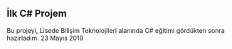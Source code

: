 ## İlk C# Projem
Bu projeyi, Lisede Bilişim Teknolojileri alanında C# eğitimi gördükten sonra hazırladım.
23 Mayıs 2019
